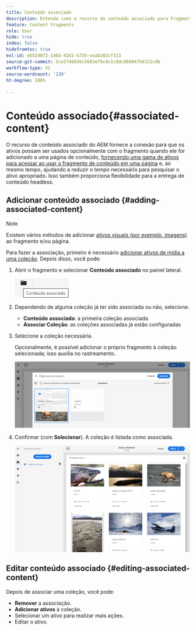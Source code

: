 ```yaml
---
title: Conteúdo associado
description: Entenda como o recurso de conteúdo associado para Fragmentos de conteúdo fornece a conexão para que os ativos sejam (opcionalmente) usados com o fragmento, adicionando flexibilidade adicional à criação de página e à entrega de conteúdo sem periféricos.
feature: Content Fragments
role: User
hide: true
index: false
hidefromtoc: true
exl-id: eb524872-1403-42d1-b735-eaab382cf313
source-git-commit: 5ce5746026c5683e79cdc1c9dc96804756321cdb
workflow-type: ht
source-wordcount: '239'
ht-degree: 100%

---
```



# Conteúdo associado{#associated-content}

<!--
hide: yes
index: no
hidefromtoc: yes
-->

O recurso de conteúdo associado do AEM fornece a conexão para que os ativos possam ser usados opcionalmente com o fragmento quando ele for adicionado a uma página de conteúdo, [fornecendo uma gama de ativos para acessar ao usar o fragmento de conteúdo em uma página](/help/sites-cloud/authoring/fundamentals/content-fragments.md#using-associated-content) e, ao mesmo tempo, ajudando a reduzir o tempo necessário para pesquisar o ativo apropriado. Isso também proporciona flexibilidade para a entrega de conteúdo headless.

## Adicionar conteúdo associado {#adding-associated-content}

>[!NOTE]
>
>Existem vários métodos de adicionar [ativos visuais (por exemplo, imagens)](/help/sites-cloud/administering/content-fragments/content-fragments.md#fragments-with-visual-assets) ao fragmento e/ou página.

Para fazer a associação, primeiro é necessário [adicionar ativos de mídia a uma coleção](/help/assets/manage-collections.md). Depois disso, você pode:

1. Abrir o fragmento e selecionar **Conteúdo associado** no painel lateral.

   ![Conteúdo associado](assets/cfm-assoc-content-01.png)

1. Dependendo de alguma coleção já ter sido associada ou não, selecione:

   * **Conteúdo associado**: a primeira coleção associada
   * **Associar Coleção**: as coleções associadas já estão configuradas

1. Selecione a coleção necessária.

   Opcionalmente, é possível adicionar o próprio fragmento à coleção selecionada; isso auxilia no rastreamento.

   ![Selecionar coleção](assets/cfm-assoc-content-02.png)

1. Confirmar (com **Selecionar**). A coleção é listada como associada.

   ![cfm-6420-05](assets/cfm-assoc-content-03.png)

## Editar conteúdo associado {#editing-associated-content}

Depois de associar uma coleção, você pode:

* **Remover** a associação.
* **Adicionar ativos** à coleção.
* Selecionar um ativo para realizar mais ações.
* Editar o ativo.
